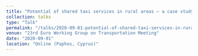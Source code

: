 ```yaml
---
title: "Potential of shared taxi services in rural areas – a case study"
collection: talks
type: "Talk"
permalink: "/talks/2020-09-01-potential-of-shared-taxi-services-in-rural-areas-a-case-study"
venue: "23rd Euro Working Group on Transportation Meeting"
date: "2020-09-01"
location: "Online (Paphos, Cyprus)"
---
```

